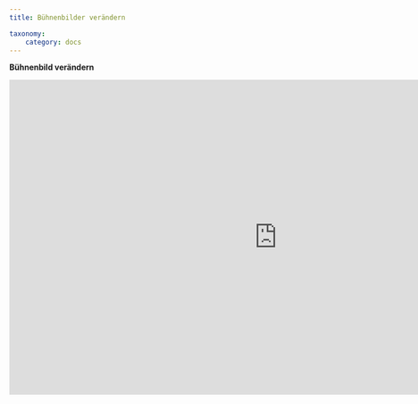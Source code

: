 ```yaml
---
title: Bühnenbilder verändern

taxonomy:
    category: docs
---
```


**Bühnenbild verändern**
<iframe src="https://h5p.unsere-schule.org/wp-admin/admin-ajax.php?action=h5p_embed&id=2" width="958" height="564" frameborder="0" allowfullscreen="allowfullscreen"></iframe><script src="https://h5p.unsere-schule.org/wp-content/plugins/h5p/h5p-php-library/js/h5p-resizer.js" charset="UTF-8"></script>
